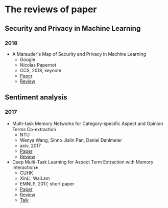 # The reviews of paper

## Security and Privacy in Machine Learning

### 2018

- A Marauder's Map of Security and Privacy in Machine Learning
  - Google
  - Nicolas Papernot
  - CCS, 2018, keynote
  - [Paper](https://arxiv.org/pdf/1811.01134.pdf)
  - [Review]()

## Sentiment analysis

### 2017

- Multi-task Memory Networks for Category-speciﬁc Aspect and Opinion Terms Co-extraction
    - NTU
    - Wenya Wang, Sinno Jialin Pan, Daniel Dahlmeier
    - axiv, 2017
    - [Paper](https://arxiv.org/pdf/1702.01776.pdf)
    - [Review](./reviews/Sentiment-Analysis/Multi-task-Memory-Networks-for-Category-speciﬁc-Aspect-and-Opinion-Terms-Co-extraction.md)
- Deep Multi-Task Learning for Aspect Term Extraction with Memory Interaction∗
    - CUHK
    - XinLi, WaiLam
    - EMNLP, 2017, short paper
    - [Paper](http://aclweb.org/anthology/D17-1310)
    - [Review](./reviews/Sentiment-Analysis/Deep-Multi-Task-Learning-for-Aspect-Term-Extraction-with-Memory-Interaction.md)
    - [Talk](https://vimeo.com/238232213)